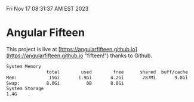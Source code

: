 Fri Nov 17 08:31:37 AM EST 2023

# Angular Fifteen


This project is live at [https://angularfifteen.github.io](https://angularfifteen.github.io "fifteen!") thanks to Github.

```bash
System Memory
               total        used        free      shared  buff/cache   available
Mem:            15Gi       1.9Gi       4.2Gi       287Mi       9.8Gi        13Gi
Swap:          8.0Gi          0B       8.0Gi
System Storage
1.4G	.
```
